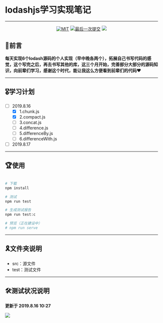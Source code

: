 # lodashjs学习实现笔记


---

<p align="center">
    <a href="javascript:;"><img src="https://img.shields.io/github/license/zhukunpenglinyutong/notes.svg" alt="MIT"></a>
    <a href="javascript:;"><img src="https://img.shields.io/github/last-commit/zhukunpenglinyutong/Juejin-Plugin" alt="最后一次提交"></a>
    <img src="https://itzkp-1253302184.cos.ap-beijing.myqcloud.com/github%E5%9B%BE%E7%89%87/lodashStudy/1.GitHub%E9%A6%96%E9%A1%B5%E5%9B%BE%E7%89%87.png" />
</p>




## 🏅前言

**每天实现6个lodash源码的个人实现（早中晚各两个），拓展自己书写代码的感觉，这个写完之后，再去书写其他的库，这三个月开始，完善部分大部分的源码知识，向前辈们学习，感谢这个时代，能让我这么方便看到前辈们的代码❤️**


---

## 🎖学习计划

- [ ] 2019.8.16
    - [x] 1.chunk.js
    - [x] 2.compact.js
    - [ ] 3.concat.js
    - [ ] 4.difference.js
    - [ ] 5.differenceBy.js
    - [ ] 6.differenceWith.js
- [ ] 2019.8.17

---

## 🏆使用

```sh

# 下载
npm install 

# 测试
npm run test 

# 生成测试报告
npm run test:c

# 预览（正在建设中）
# npm run serve

```


---

## 🎗文件夹说明

- src：源文件
- test：测试文件

---

## 🛠测试状况说明

**更新于 2019.8.16 10:27**

<img src="https://itzkp-1253302184.cos.ap-beijing.myqcloud.com/github%E5%9B%BE%E7%89%87/lodashStudy/2.%E6%B5%8B%E8%AF%95%E7%8E%B0%E7%8A%B61034.png" />


